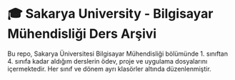 # 🎓 Sakarya University - Bilgisayar Mühendisliği Ders Arşivi

Bu repo, Sakarya Üniversitesi Bilgisayar Mühendisliği bölümünde 1. sınıftan 4. sınıfa kadar aldığım derslerin ödev, proje ve uygulama dosyalarını içermektedir. Her sınıf ve dönem ayrı klasörler altında düzenlenmiştir.
